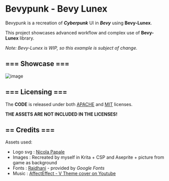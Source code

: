 # Bevypunk - Bevy Lunex

Bevypunk is a recreation of ***Cyberpunk*** UI in ***Bevy*** using **Bevy-Lunex**.

This project showcases advanced workflow and complex use of **Bevy-Lunex** library.

*Note: Bevy-Lunex is WIP, so this example is subject of change.*

## === Showcase ===

![image](https://github.com/bytestring-net/bevy-lunex/assets/49441831/b12bdfd6-2942-40ce-995a-729bcba57e77)

## === Licensing ===
The **CODE** is released under both [APACHE](./LICENSE-APACHE) and [MIT](./LICENSE-MIT) licenses.

**THE ASSETS ARE NOT INCLUDED IN THE LICENSES!**

## == Credits ===
Assets used:
 * Logo svg : [Nicola Papale](https://github.com/nicopap)
 * Images   : Recreated by myself in Krita + CSP and Aseprite + picture from game as background
 * Fonts    : [Rajdhani](https://fonts.google.com/specimen/Rajdhani) - provided by *Google Fonts*
 * Music    : [AffectEffect - V Theme cover on Youtube](https://youtu.be/t4XllslwbYc?si=yOS-MXzFvecrIgNc)

